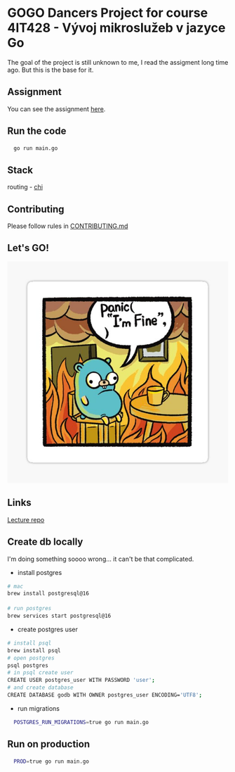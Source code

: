 # GOGO Dancers Project for course 4IT428 - Vývoj mikroslužeb v jazyce Go

The goal of the project is still unknown to me, I read the assigment long time ago. But this is the base for it.

## Assignment

You can see the assignment [here](assignment.pdf).

## Run the code

```bash
  go run main.go
```

## Stack

routing - [chi](https://github.com/go-chi/chi)

## Contributing

Please follow rules in [CONTRIBUTING.md](./CONTRIBUTING.md)

## Let's GO!

![MeAndGo](logo.jpg)

## Links

[Lecture repo](https://github.com/strvcom/backend-go-vse-microservice-development)

## Create db locally

I'm doing something soooo wrong... it can't be that complicated.

- install postgres

```bash
# mac
brew install postgresql@16

# run postgres
brew services start postgresql@16
```

- create postgres user

```bash
# install psql
brew install psql
# open postgres
psql postgres
# in psql create user
CREATE USER postgres_user WITH PASSWORD 'user';
# and create database
CREATE DATABASE godb WITH OWNER postgres_user ENCODING='UTF8';
```

- run migrations

```bash
  POSTGRES_RUN_MIGRATIONS=true go run main.go
```

## Run on production

```bash
  PROD=true go run main.go
```
